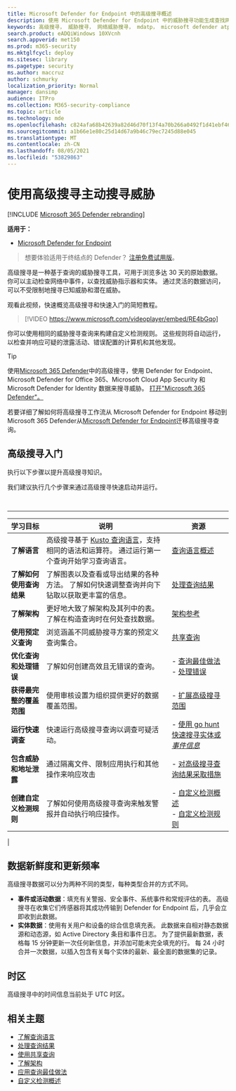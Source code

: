 ```yaml
---
title: Microsoft Defender for Endpoint 中的高级搜寻概述
description: 使用 Microsoft Defender for Endpoint 中的威胁搜寻功能生成查找网络中的威胁和弱点的查询
keywords: 高级搜寻， 威胁搜寻， 网络威胁搜寻， mdatp， microsoft defender atp， 适用于终结点的 microsoft defender， wdatp， 搜索， 查询， 遥测， 自定义检测， 架构， kusto， 时区， UTC
search.product: eADQiWindows 10XVcnh
search.appverid: met150
ms.prod: m365-security
ms.mktglfcycl: deploy
ms.sitesec: library
ms.pagetype: security
ms.author: maccruz
author: schmurky
localization_priority: Normal
manager: dansimp
audience: ITPro
ms.collection: M365-security-compliance
ms.topic: article
ms.technology: mde
ms.openlocfilehash: c824afa68b42639a82d46d70f13f4a70b266a0492f1d41ebf463cb7975bff7f7
ms.sourcegitcommit: a1b66e1e80c25d14d67a9b46c79ec7245d88e045
ms.translationtype: MT
ms.contentlocale: zh-CN
ms.lasthandoff: 08/05/2021
ms.locfileid: "53829863"
---
```

# <a name="proactively-hunt-for-threats-with-advanced-hunting"></a>使用高级搜寻主动搜寻威胁

[!INCLUDE [Microsoft 365 Defender rebranding](../../includes/microsoft-defender.md)]

**适用于：**
- [Microsoft Defender for Endpoint](https://go.microsoft.com/fwlink/?linkid=2154037)

> 想要体验适用于终结点的 Defender？ [注册免费试用版](https://signup.microsoft.com/create-account/signup?products=7f379fee-c4f9-4278-b0a1-e4c8c2fcdf7e&ru=https://aka.ms/MDEp2OpenTrial?ocid=docs-wdatp-advancedhunting-abovefoldlink)。

高级搜寻是一种基于查询的威胁搜寻工具，可用于浏览多达 30 天的原始数据。 你可以主动检查网络中事件，以查找威胁指示器和实体。 通过灵活的数据访问，可以不受限制地搜寻已知威胁和潜在威胁。

观看此视频，快速概览高级搜寻和快速入门的简短教程。

> [!VIDEO https://www.microsoft.com/videoplayer/embed/RE4bGqo]

你可以使用相同的威胁搜寻查询来构建自定义检测规则。 这些规则将自动运行，以检查并响应可疑的泄露活动、错误配置的计算机和其他发现。

> [!TIP]
> 使用[Microsoft 365 Defender](/microsoft-365/security/defender/advanced-hunting-overview)中的高级搜寻，使用 Defender for Endpoint、Microsoft Defender for Office 365、Microsoft Cloud App Security 和 Microsoft Defender for Identity 数据来搜寻威胁。 [打开"Microsoft 365 Defender"。](/microsoft-365/security/defender/m365d-enable)

若要详细了解如何将高级搜寻工作流从 Microsoft Defender for Endpoint 移动到 Microsoft 365 Defender从[Microsoft Defender for Endpoint](/microsoft-365/security/defender/advanced-hunting-migrate-from-mde)迁移高级搜寻查询。

## <a name="get-started-with-advanced-hunting"></a>高级搜寻入门

执行以下步骤以提升高级搜寻知识。

我们建议执行几个步骤来通过高级搜寻快速启动并运行。

<br>

****

|学习目标|说明|资源|
|---|---|---|
|**了解语言**|高级搜寻基于 [Kusto 查询语言](/azure/kusto/query/)，支持相同的语法和运算符。 通过运行第一个查询开始学习查询语言。|[查询语言概述](advanced-hunting-query-language.md)|
|**了解如何使用查询结果**|了解图表以及查看或导出结果的各种方法。 了解如何快速调整查询并向下钻取以获取更丰富的信息。|[处理查询结果](advanced-hunting-query-results.md)|
|**了解架构**|更好地大致了解架构及其列中的表。 了解在构造查询时在何处查找数据。|[架构参考](advanced-hunting-schema-reference.md)|
|**使用预定义查询**|浏览涵盖不同威胁搜寻方案的预定义查询集合。|[共享查询](advanced-hunting-shared-queries.md)|
|**优化查询和处理错误**|了解如何创建高效且无错误的查询。|- [查询最佳做法](advanced-hunting-best-practices.md)<br>- [处理错误](advanced-hunting-errors.md)|
|**获得最完整的覆盖范围**|使用审核设置为组织提供更好的数据覆盖范围。|- [扩展高级搜寻范围](advanced-hunting-extend-data.md)|
|**运行快速调查**|快速运行高级搜寻查询以调查可疑活动。|- [使用 go hunt 快速搜寻实体或 *事件信息*](advanced-hunting-go-hunt.md)|
|**包含威胁和地址泄露**|通过隔离文件、限制应用执行和其他操作来响应攻击|- [对高级搜寻查询结果采取措施](advanced-hunting-take-action.md)|
|**创建自定义检测规则**|了解如何使用高级搜寻查询来触发警报并自动执行响应操作。|- [自定义检测概述](overview-custom-detections.md)<br>- [自定义检测规则](custom-detection-rules.md)|
|


## <a name="data-freshness-and-update-frequency"></a>数据新鲜度和更新频率

高级搜寻数据可以分为两种不同的类型，每种类型合并的方式不同。

- **事件或活动数据**：填充有关警报、安全事件、系统事件和常规评估的表。 高级搜寻在收集它们传感器将其成功传输到 Defender for Endpoint 后，几乎会立即收到此数据。
- **实体数据**：使用有关用户和设备的综合信息填充表。 此数据来自相对静态数据源和动态源，如 Active Directory 条目和事件日志。 为了提供最新数据，表格每 15 分钟更新一次任何新信息，并添加可能未完全填充的行。 每 24 小时合并一次数据，以插入包含有关每个实体的最新、最全面的数据集的记录。

## <a name="time-zone"></a>时区

高级搜寻中的时间信息当前处于 UTC 时区。

## <a name="related-topics"></a>相关主题

- [了解查询语言](advanced-hunting-query-language.md)
- [处理查询结果](advanced-hunting-query-results.md)
- [使用共享查询](advanced-hunting-shared-queries.md)
- [了解架构](advanced-hunting-schema-reference.md)
- [应用查询最佳做法](advanced-hunting-best-practices.md)
- [自定义检测概述](overview-custom-detections.md)
